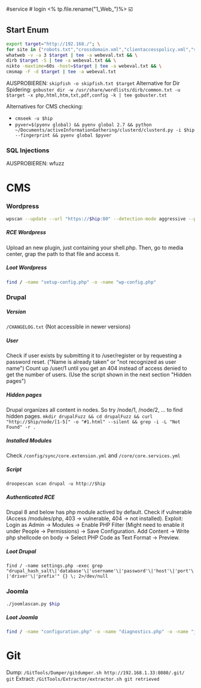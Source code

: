 #service # login
<% tp.file.rename("1_Web_")%>
☑️
## Start Enum
```bash
export target="http://192.168./"; \
for site in {"robots.txt","crossdomain.xml","clientaccesspolicy.xml","sitemap.xml",".well-known/"}; do chromium "$target$site" &> /dev/null & done && \
whatweb -v -a 3 $target | tee -a webeval.txt && \
dirb $target -S | tee -a webeval.txt && \
nikto -maxtime=60s -host=$target | tee -a webeval.txt && \
cmsmap -F -d $target | tee -a webeval.txt
```
AUSPROBIEREN: `skipfish -o skipfish.txt $target`
Alternative for Dir Spidering:
`gobuster dir -w /usr/share/wordlists/dirb/common.txt -u $target -x php,html,htm,txt,pdf,config -k | tee gobuster.txt`

Alternatives for CMS checking:
- `cmseek -u $hip`
- `pyver=$(pyenv global) && pyenv global 2.7 && python ~/Documents/activeInformationGathering/clusterd/clusterd.py -i $hip --fingerprint && pyenv global $pyver`


### SQL Injections
AUSPROBIEREN: wfuzz

# CMS
### Wordpress
```bash
wpscan --update --url "https://$hip:80" --detection-mode aggressive --plugins-detection aggressive --disable-tls-checks --enumerate ap,vt,cb,dbe | tee wpscan_extended.txt
```
##### RCE Wordpress
Upload an new plugin, just containing your shell.php. Then, go to media center, grap the path to that file and access it. 
##### Loot Wordpress
```bash
find / -name "setup-config.php" -o -name "wp-config.php"
```

### Drupal

##### Version
`/CHANGELOG.txt` (Not accessible in newer versions)
##### User
Check if user exists by submitting it to /user/register or by requesting a password reset. ("Name is already taken" or "not recognized as user name")
Count up /user/1 until you get an 404 instead of access denied to get the number of users. (Use the script shown in the next section "Hidden pages")

##### Hidden pages
Drupal organizes all content in nodes. So try /node/1, /node/2, ... to find hidden pages.
`mkdir drupalFuzz && cd drupalFuzz && curl "http://$hip/node/[1-5]" -o "#1.html" --silent && grep -i -L "Not Found" -r .`

##### Installed Modules
Check `/config/sync/core.extension.yml` and `/core/core.services.yml`

##### Script
`droopescan scan drupal -u http://$hip`

##### Authenticated RCE
Drupal 8 and below has php module actived by default. Check if vulnerable (Access /modules/php, 403 -> vulnerable, 404 -> not installed).
Exploit: Login as Admin -> Modules -> Enable PHP Filter (Might need to enable it under People -> Permissions) -> Save Configuration. Add Content -> Write php shellcode on body -> Select PHP Code as Text Format -> Preview. 

##### Loot Drupal
`find / -name settings.php -exec grep "drupal_hash_salt\|'database'\|'username'\|'password'\|'host'\|'port'\|'driver'\|'prefix'" {} \; 2>/dev/null`

### Joomla
```bash
./joomlascan.py $hip
```
##### Loot Joomla
```bash
find / -name "configuration.php" -o -name "diagnostics.php" -o -name "joomla.inc.php" -o -name "config.inc.php"
```


# Git
Dump: `/GitTools/Dumper/gitdumper.sh http://192.168.1.33:8080/.git/ git`
Extract: `/GitTools/Extractor/extractor.sh git retrieved`

